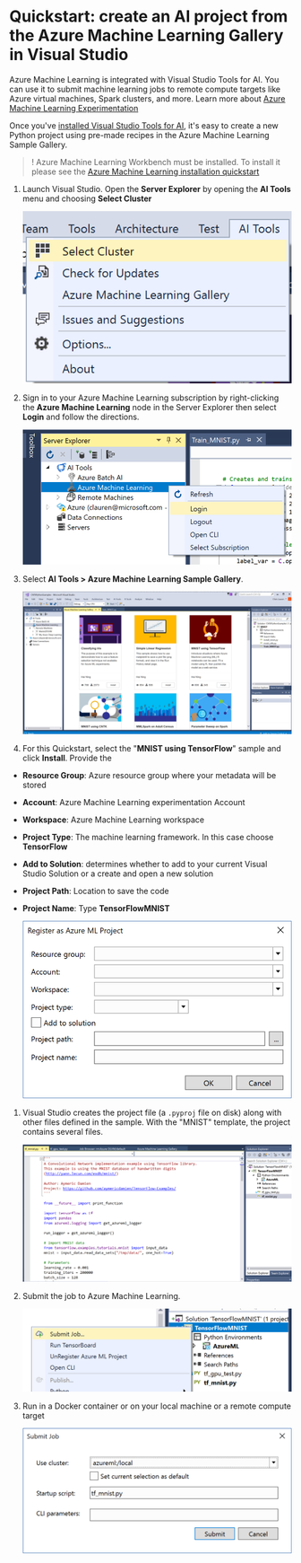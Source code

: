 # Quickstart: create an AI project from the Azure Machine Learning Gallery in Visual Studio

Azure Machine Learning is integrated with Visual Studio Tools for AI. You can use it to submit machine learning jobs to remote compute targets like Azure virtual machines, Spark clusters, and more. Learn more about [Azure Machine Learning Experimentation](https://docs.microsoft.com/en-us/azure/machine-learning/preview/experimentation-service-configuration) 

Once you've [installed Visual Studio Tools for AI](installation.md), it's easy to create a new Python project using pre-made recipes in the Azure Machine Learning Sample Gallery.

> ! Azure Machine Learning Workbench must be installed. To install it please see the [Azure Machine Learning installation quickstart](https://docs.microsoft.com/en-us/azure/machine-learning/preview/quickstart-installation) 

1. Launch Visual Studio. Open the **Server Explorer** by opening the **AI Tools** menu and choosing **Select Cluster**	

    ![Cluster chooser](./media/select-cluster.png)

1. Sign in to your Azure Machine Learning subscription by right-clicking the **Azure Machine Learning** node in the Server Explorer then select **Login** and follow the directions.

    ![login](./media/azureml-login.png)
 
2. Select **AI Tools > Azure Machine Learning Sample Gallery**. 
	
    ![Sample gallery](./media/gallery.png)

1. For this Quickstart, select the "**MNIST using TensorFlow**" sample and click **Install**. Provide the 

  - **Resource Group**: Azure resource group where your metadata will be stored
  - **Account**: Azure Machine Learning experimentation Account
  - **Workspace**: Azure Machine Learning workspace
  - **Project Type**: The machine learning framework. In this case choose **TensorFlow**
  - **Add to Solution**: determines whether to add to your current Visual Studio Solution or a create and open a new solution
  - **Project Path**: Location to save the code
  - **Project Name**: Type **TensorFlowMNIST**
   

    ![Resulting project when using the Python Application template](media/new-azuresampleproject.png)

1. Visual Studio creates the project file (a `.pyproj` file on disk) along with other files defined in the sample. With the "MNIST" template, the project contains several files.

    ![mnist](media/azml-mnist.png)

1. Submit the job to Azure Machine Learning. 

    ![mnist](media/submit-azml.png)

1. Run in a Docker container or on your local machine or a remote compute target

    ![mnist](media/azml-local.png)